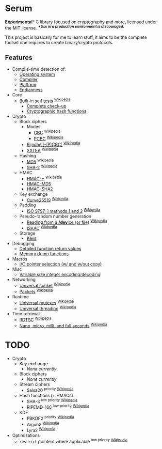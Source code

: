 # Serum #

**Experimental*** C library focused on cryptography and more, licensed under the MIT license. ***<sup>\*Use in a production environment is discouraged.</sup>***

This project is basically for me to learn stuff, it aims to be the complete toolset one requires to create binary/crypto protocols.


## Features ##

- Compile-time detection of:
	- [Operating system](./libserum/core/detect_os.h)
	- [Compiler](./libserum/core/detect_compiler.h)
	- [Platform](./libserum/core/detect_platform.h)
	- [Endianness](./libserum/core/detect_endianness.h)
- Core
	- Built-in self tests <sup>[Wikipedia](https://en.wikipedia.org/wiki/Built-in_self-test)</sup>
		- [Complete check-up](./libserum/core/self-test.h)
		- [Cryptographic hash functions](./libserum/crypto/hashing/self-test.h)
- Crypto
	- Block ciphers
		- Modes
			- [CBC](./libserum/crypto/symmetric/modes/cbc.h) <sup>[Wikipedia](https://en.wikipedia.org/wiki/Block_cipher_mode_of_operation#CBC)</sup>
			- [PCBC](./libserum/crypto/symmetric/modes/cbc.h) <sup>[Wikipedia](https://en.wikipedia.org/wiki/Block_cipher_mode_of_operation#PCBC)</sup>
		- [Rijndael](./libserum/crypto/symmetric/rijndael.h)[[-(P)CBC]](./libserum/crypto/symmetric/rijndael-cbc.h) <sup>[Wikipedia](https://en.wikipedia.org/wiki/Rijndael)</sup>
		- [XXTEA](./libserum/crypto/symmetric/xxtea.h) <sup>[Wikipedia](https://en.wikipedia.org/wiki/XXTEA)</sup>
	- Hashing
		- [MD5](./libserum/crypto/hashing/md5.h) <sup>[Wikipedia](https://en.wikipedia.org/wiki/MD5)</sup>
		- [SHA-2](./libserum/crypto/hashing/sha2.h) <sup>[Wikipedia](https://en.wikipedia.org/wiki/SHA-2)</sup>
	- HMAC
		- [HMAC-\*](./libserum/crypto/hmac/hmac.h) <sup>[Wikipedia](https://en.wikipedia.org/wiki/Hash-based_message_authentication_code)</sup>
		- [HMAC-MD5](./libserum/crypto/hmac/hmac-md5.h)
		- [HMAC-SHA2](./libserum/crypto/hmac/hmac-sha2.h)
	- Key exchange
		- [Curve25519](./libserum/crypto/key_exchange/curve25519.h) <sup>[Wikipedia](https://en.wikipedia.org/wiki/Curve25519)</sup>
	- Padding
		- [ISO 9797-1 methods 1 and 2]()  <sup>[Wikipedia](https://en.wikipedia.org/wiki/ISO/IEC_9797-1#Padding)</sup>
	- Pseudo-random number generation
		- [Reading from a **/dev**ice (or file)](./libserum/crypto/prng/device.h) <sup>[Wikipedia](https://en.wikipedia.org/wiki//dev/random)</sup>
		- [ISAAC](./libserum/crypto/prng/isaac.h) <sup>[Wikipedia](https://en.wikipedia.org/wiki/ISAAC_(cipher))</sup>
	- Storage
		- [Keys](./libserum/crypto/storage/key.h)
- Debugging
	- [Detailed function return values](./libserum/core/result.h)
	- [Memory dump functions](./libserum/debug/memdump.h)
- Macros
	- [I/O pointer selection (w/ and w/out copy)](./libserum/core/ptrarithmetic.h#L40)
- Misc
	- [Variable size integer encoding/decoding](./libserum/core/varsize.h)
- Networking
	- [Universal socket](./libserum/networking/socket.h) <sup>[Wikipedia](https://en.wikipedia.org/wiki/Network_socket)</sup>
	- [Packets](./libserum/networking/packet.h) <sup>[Wikipedia](https://en.wikipedia.org/wiki/Network_packet)</sup>
- Runtime
	- [Universal mutexes](./libserum/runtime/mutex.h) <sup>[Wikipedia](https://en.wikipedia.org/wiki/Mutual_exclusion)</sup>
	- [Universal threading](./libserum/runtime/thread.h) <sup>[Wikipedia](https://en.wikipedia.org/wiki/Thread_(computing))</sup>
- Time retrieval
	- [RDTSC](./libserum/core/time.h) <sup>[Wikipedia](https://en.wikipedia.org/wiki/Time_Stamp_Counter)</sup>
	- [Nano, micro, milli, and full seconds](./libserum/core/time.h) <sup>[Wikipedia](https://en.wikipedia.org/wiki/Orders_of_magnitude_(time))</sup>

TODO
===
- Crypto
	- Key exchange
		- *None currently*
	- Block ciphers
		- *None currently*
	- Stream ciphers
		- Salsa20 <sup>priority</sup> <sup>[Wikipedia](https://en.wikipedia.org/wiki/Salsa20)</sup>
	- Hash functions (+ HMACs)
		- SHA-3 <sup>low priority</sup> <sup>[Wikipedia](https://en.wikipedia.org/wiki/SHA-3)</sup>
		- RIPEMD-160 <sup>low priority</sup> <sup>[Wikipedia](https://en.wikipedia.org/wiki/RIPEMD)</sup>
	- KDF
		- PBKDF2 <sup>priority</sup> <sup>[Wikipedia](https://en.wikipedia.org/wiki/PBKDF2)</sup>
		- Argon2 <sup>[Wikipedia](https://en.wikipedia.org/wiki/Argon2)</sup>
		- Lyra2 <sup>[Wikipedia](https://en.wikipedia.org/wiki/Lyra2)</sup>
- Optimizations
	- ```restrict``` pointers where applicable <sup>low priority</sup> <sup>[Wikipedia](https://en.wikipedia.org/wiki/Restrict)</sup>
